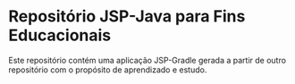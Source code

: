 # Repositório JSP-Java para Fins Educacionais
Este repositório contém uma aplicação JSP-Gradle gerada a partir de outro repositório com o propósito de aprendizado e estudo.